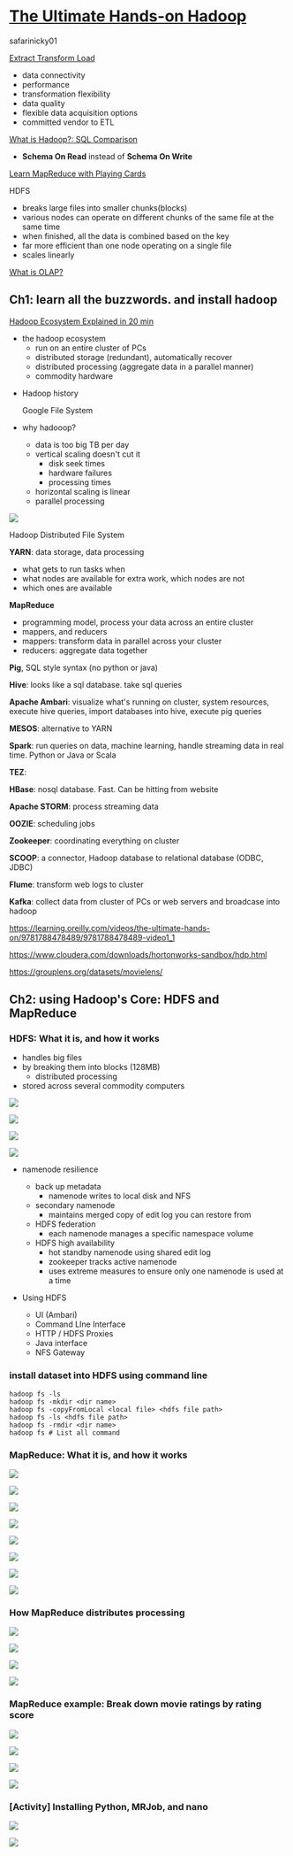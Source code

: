 # [The Ultimate Hands-on Hadoop](https://learning.oreilly.com/videos/the-ultimate-hands-on/9781788478489)

safarinicky01

[Extract Transform Load](https://www.youtube.com/watch?v=K_FCHYWGGug)

* data connectivity
* performance
* transformation flexibility
* data quality
* flexible data acquisition options
* committed vendor to ETL

[What is Hadoop?: SQL Comparison](https://www.youtube.com/watch?v=MfF750YVDxM)

* **Schema On Read** instead of **Schema On Write**

[Learn MapReduce with Playing Cards](https://www.youtube.com/watch?v=bcjSe0xCHbE)

HDFS

* breaks large files into smaller chunks(blocks)
* various nodes can operate on different chunks of the same file at the same time
* when finished, all the data is combined based on the key
* far more efficient than one node operating on a single file
* scales linearly

[What is OLAP?](https://www.youtube.com/watch?v=2ryG3Jy6eIY)

## Ch1: learn all the buzzwords. and install hadoop

[Hadoop Ecosystem Explained in 20 min](https://www.youtube.com/watch?v=DCaiZq3aBSc)

- the hadoop ecosystem
  * run on an entire cluster of PCs
  * distributed storage (redundant), automatically recover
  * distributed processing (aggregate data in a parallel manner)
  * commodity hardware

* Hadoop history

  Google File System

* why hadooop?
  * data is too big TB per day
  * vertical scaling doesn't cut it
    * disk seek times
    * hardware failures
    * processing times
  * horizontal scaling is linear
  * parallel processing

![](https://github.com/Nickyzj/mynotes/blob/master/screenshots/Screen%20Shot%202019-06-23%20at%2010.28.18%20PM.png?raw=true)

Hadoop Distributed File System

**YARN**: data storage, data processing

* what gets to run tasks when
* what nodes are available for extra work, which nodes are not
* which ones are available

**MapReduce**

* programming model, process your data across an entire cluster
* mappers, and reducers
* mappers: transform data in parallel across your cluster
* reducers: aggregate data together

**Pig**, SQL style syntax (no python or java)

**Hive**: looks like a sql database. take sql queries

**Apache Ambari**: visualize what's running on cluster, system resources, execute hive queries, import databases into hive, execute pig queries

**MESOS**: alternative to YARN

**Spark**: run queries on data, machine learning, handle streaming data in real time. Python or Java or Scala

**TEZ**: 

**HBase**: nosql database. Fast. Can be hitting from website

**Apache STORM**: process streaming data

**OOZIE**: scheduling jobs

**Zookeeper**: coordinating everything on cluster

**SCOOP**: a connector, Hadoop database to relational database (ODBC, JDBC)

**Flume**: transform web logs to cluster

**Kafka**: collect data from cluster of PCs or web servers and broadcase into hadoop



https://learning.oreilly.com/videos/the-ultimate-hands-on/9781788478489/9781788478489-video1_1

https://www.cloudera.com/downloads/hortonworks-sandbox/hdp.html

https://grouplens.org/datasets/movielens/ 

## Ch2: using Hadoop's Core: HDFS and MapReduce

### HDFS: What it is, and how it works

* handles big files
* by breaking them into blocks (128MB)
  * distributed processing
* stored across several commodity computers 

![](https://github.com/Nickyzj/mynotes/blob/master/screenshots/Screen%20Shot%202019-06-24%20at%209.09.38%20AM.png?raw=true)

![](https://github.com/Nickyzj/mynotes/blob/master/screenshots/Screen%20Shot%202019-06-24%20at%209.11.18%20AM.png?raw=true)

![](https://github.com/Nickyzj/mynotes/blob/master/screenshots/Screen%20Shot%202019-06-24%20at%209.12.49%20AM.png?raw=true)

![](https://github.com/Nickyzj/mynotes/blob/master/screenshots/Screen%20Shot%202019-06-24%20at%209.16.39%20AM.png?raw=true)

* namenode resilience
  * back up metadata
    * namenode writes to local disk and NFS
  * secondary namenode
    * maintains merged copy of edit log you can restore from
  * HDFS federation
    * each namenode manages a specific namespace volume
  * HDFS high availability 
    * hot standby namenode using shared edit log
    * zookeeper tracks active namenode
    * uses extreme measures to ensure only one namenode is used at a time

* Using HDFS
  * UI (Ambari)
  * Command LIne Interface
  * HTTP / HDFS Proxies
  * Java interface
  * NFS Gateway

### install dataset into HDFS using command line

```shell
hadoop fs -ls
hadoop fs -mkdir <dir name>
hadoop fs -copyFromLocal <local file> <hdfs file path>
hadoop fs -ls <hdfs file path>
hadoop fs -rmdir <dir name>
hadoop fs # List all command
```

### MapReduce: What it is, and how it works

![](https://github.com/Nickyzj/mynotes/blob/master/screenshots/Screen%20Shot%202019-06-24%20at%205.48.43%20PM.png?raw=true)

![](https://github.com/Nickyzj/mynotes/blob/master/screenshots/Screen%20Shot%202019-06-24%20at%205.50.42%20PM.png?raw=true)

![](https://github.com/Nickyzj/mynotes/blob/master/screenshots/Screen%20Shot%202019-06-24%20at%205.51.55%20PM.png?raw=true)

![](https://github.com/Nickyzj/mynotes/blob/master/screenshots/Screen%20Shot%202019-06-24%20at%205.52.37%20PM.png?raw=true)

![](https://github.com/Nickyzj/mynotes/blob/master/screenshots/Screen%20Shot%202019-06-24%20at%205.53.35%20PM.png?raw=true)

![](https://github.com/Nickyzj/mynotes/blob/master/screenshots/Screen%20Shot%202019-06-24%20at%206.09.14%20PM.png?raw=true)

![](https://github.com/Nickyzj/mynotes/blob/master/screenshots/Screen%20Shot%202019-06-24%20at%206.11.36%20PM.png?raw=true)

![](https://github.com/Nickyzj/mynotes/blob/master/screenshots/Screen%20Shot%202019-06-24%20at%206.13.02%20PM.png?raw=true)

### How MapReduce distributes processing

![](https://github.com/Nickyzj/mynotes/blob/master/screenshots/Screen%20Shot%202019-06-24%20at%206.14.55%20PM.png?raw=true)

![](https://github.com/Nickyzj/mynotes/blob/master/screenshots/Screen%20Shot%202019-06-24%20at%206.18.46%20PM.png?raw=true)

![](https://github.com/Nickyzj/mynotes/blob/master/screenshots/Screen%20Shot%202019-06-24%20at%206.22.35%20PM.png?raw=true)

![](https://github.com/Nickyzj/mynotes/blob/master/screenshots/Screen%20Shot%202019-06-24%20at%206.23.59%20PM.png?raw=true)

### MapReduce example: Break down movie ratings by rating score

![](https://github.com/Nickyzj/mynotes/blob/master/screenshots/Screen%20Shot%202019-06-24%20at%206.28.36%20PM.png?raw=true)

![](https://github.com/Nickyzj/mynotes/blob/master/screenshots/Screen%20Shot%202019-06-24%20at%206.31.08%20PM.png?raw=true)

![](https://github.com/Nickyzj/mynotes/blob/master/screenshots/Screen%20Shot%202019-06-24%20at%206.34.04%20PM.png?raw=true)

![](https://github.com/Nickyzj/mynotes/blob/master/screenshots/Screen%20Shot%202019-06-24%20at%206.35.29%20PM.png?raw=true)

### [Activity] Installing Python, MRJob, and nano

![](https://github.com/Nickyzj/mynotes/blob/master/screenshots/Screen%20Shot%202019-06-24%20at%206.38.57%20PM.png?raw=true)

![](https://github.com/Nickyzj/mynotes/blob/master/screenshots/Screen%20Shot%202019-06-24%20at%206.45.57%20PM.png?raw=true)

